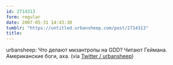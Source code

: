 ```yaml
---
id: 2714313
form: regular
date: 2007-05-31 14:43:30
tumblr: "https://untitled.urbansheep.com/post/2714313"
title:
---
```


<p>urbansheep: Что делают мизантропы на GDD? Читают Геймана. Американские боги, аха. (via <a href="http://twitter.com/urbansheep/statuses/85219782">Twitter / urbansheep</a>)</p>

